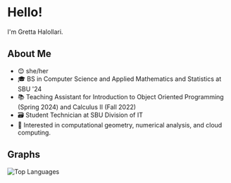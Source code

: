 # Hello! 
I'm Gretta Halollari.

## About Me
- 😊 she/her
- 🎓 BS in Computer Science and Applied Mathematics and Statistics at SBU '24
- 📚 Teaching Assistant for Introduction to Object Oriented Programming (Spring 2024) and Calculus II (Fall 2022)
- 🗃️ Student Technician at SBU Division of IT
- 🩵 Interested in computational geometry, numerical analysis, and cloud computing.

## Graphs
![Top Languages](https://github-readme-stats.vercel.app/api/top-langs/?username=ingrettable&langs_count=8&hide=html&layout=compact)

<!--
**ingrettable/ingrettable** is a ✨ _special_ ✨ repository because its `README.md` (this file) appears on your GitHub profile.

Here are some ideas to get you started:

- 🔭 I’m currently working on ...
- 🌱 I’m currently learning ...
- 👯 I’m looking to collaborate on ...
- 🤔 I’m looking for help with ...
- 💬 Ask me about ...
- 📫 How to reach me: ...
- 😄 Pronouns: ...
- ⚡ Fun fact: ...
-->
